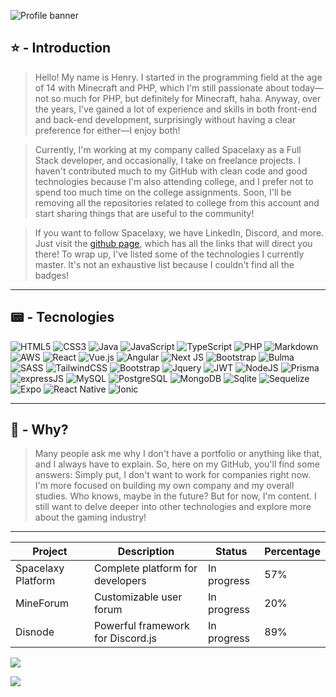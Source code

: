 ![Profile banner](https://i.imgur.com/VNP2tTx.gif)

## ⭐ - Introduction
> Hello! My name is Henry. I started in the programming field at the age of 14 with Minecraft and PHP, which I'm still passionate about today—not so much for PHP, but definitely for Minecraft, haha. Anyway, over the years, I've gained a lot of experience and skills in both front-end and back-end development, surprisingly without having a clear preference for either—I enjoy both!

> Currently, I'm working at my company called Spacelaxy as a Full Stack developer, and occasionally, I take on freelance projects. I haven't contributed much to my GitHub with clean code and good technologies because I'm also attending college, and I prefer not to spend too much time on the college assignments. Soon, I'll be removing all the repositories related to college from this account and start sharing things that are useful to the community!

> If you want to follow Spacelaxy, we have LinkedIn, Discord, and more. Just visit the [github page](https://github.com/spacelaxy), which has all the links that will direct you there! To wrap up, I've listed some of the technologies I currently master. It's not an exhaustive list because I couldn't find all the badges!

---

## 📟 - Tecnologies

![HTML5](https://img.shields.io/badge/html5-%23E34F26.svg?style=for-the-badge&logo=html5&logoColor=white)
![CSS3](https://img.shields.io/badge/css3-%231572B6.svg?style=for-the-badge&logo=css3&logoColor=white)
![Java](https://img.shields.io/badge/java-%23ED8B00.svg?style=for-the-badge&logo=openjdk&logoColor=white)
![JavaScript](https://img.shields.io/badge/javascript-%23323330.svg?style=for-the-badge&logo=javascript&logoColor=%23F7DF1E)
![TypeScript](https://img.shields.io/badge/typescript-%23007ACC.svg?style=for-the-badge&logo=typescript&logoColor=white)
![PHP](https://img.shields.io/badge/php-%23777BB4.svg?style=for-the-badge&logo=php&logoColor=white)
![Markdown](https://img.shields.io/badge/markdown-%23000000.svg?style=for-the-badge&logo=markdown&logoColor=white)
![AWS](https://img.shields.io/badge/Amazon_AWS-232F3E?style=for-the-badge&logo=amazon-aws&logoColor=white)
![React](https://img.shields.io/badge/react-%2320232a.svg?style=for-the-badge&logo=react&logoColor=%2361DAFB)
![Vue.js](https://img.shields.io/badge/vuejs-%2335495e.svg?style=for-the-badge&logo=vuedotjs&logoColor=%234FC08D)
![Angular](https://img.shields.io/badge/angular-%23DD0031.svg?style=for-the-badge&logo=angular&logoColor=white)
![Next JS](https://img.shields.io/badge/Next-black?style=for-the-badge&logo=next.js&logoColor=white)
![Bootstrap](https://img.shields.io/badge/bootstrap-%238511FA.svg?style=for-the-badge&logo=bootstrap&logoColor=white)
![Bulma](https://img.shields.io/badge/bulma-00D0B1?style=for-the-badge&logo=bulma&logoColor=white)
![SASS](https://img.shields.io/badge/SASS-hotpink.svg?style=for-the-badge&logo=SASS&logoColor=white)
![TailwindCSS](https://img.shields.io/badge/Tailwind_CSS-38B2AC?style=for-the-badge&logo=tailwind-css&logoColor=white)
![Bootstrap](https://img.shields.io/badge/Bootstrap-563D7C?style=for-the-badge&logo=bootstrap&logoColor=white)
![Jquery](https://img.shields.io/badge/jQuery-0769AD?style=for-the-badge&logo=jquery&logoColor=white)
![JWT](https://img.shields.io/badge/json%20web%20tokens-323330?style=for-the-badge&logo=json-web-tokens&logoColor=pink)
![NodeJS](https://img.shields.io/badge/node.js-6DA55F?style=for-the-badge&logo=node.js&logoColor=white)
![Prisma](https://img.shields.io/badge/Prisma-3982CE?style=for-the-badge&logo=Prisma&logoColor=white)
![expressJS](https://img.shields.io/badge/Express.js-404D59?style=for-the-badge)
![MySQL](https://img.shields.io/badge/MySQL-00000F?style=for-the-badge&logo=mysql&logoColor=white)
![PostgreSQL](https://img.shields.io/badge/PostgreSQL-316192?style=for-the-badge&logo=postgresql&logoColor=white)
![MongoDB](https://img.shields.io/badge/MongoDB-4EA94B?style=for-the-badge&logo=mongodb&logoColor=white)
![Sqlite](https://img.shields.io/badge/SQLite-07405E?style=for-the-badge&logo=sqlite&logoColor=white)
![Sequelize](https://img.shields.io/badge/sequelize-323330?style=for-the-badge&logo=sequelize&logoColor=blue)
![Expo](https://img.shields.io/badge/expo-1C1E24?style=for-the-badge&logo=expo&logoColor=#D04A37)
![React Native](https://img.shields.io/badge/react_native-%2320232a.svg?style=for-the-badge&logo=react&logoColor=%2361DAFB)
![Ionic](https://img.shields.io/badge/Ionic-%233880FF.svg?style=for-the-badge&logo=Ionic&logoColor=white)

---

## 🤔 - Why?

> Many people ask me why I don't have a portfolio or anything like that, and I always have to explain. So, here on my GitHub, you'll find some answers: Simply put, I don't want to work for companies right now. I'm more focused on building my own company and my overall studies. Who knows, maybe in the future? But for now, I'm content. I still want to delve deeper into other technologies and explore more about the gaming industry!

---

| Project | Description | Status | Percentage |
| --- | --- | --- | --- |
| Spacelaxy Platform | Complete platform for developers | In progress | 57% |
| MineForum | Customizable user forum | In progress | 20% |
| Disnode | Powerful framework for Discord.js | In progress | 89% |


![](https://github-readme-stats.vercel.app/api?username=Henry8K&theme=dark&hide_border=false&include_all_commits=false&count_private=false)

![](https://camo.githubusercontent.com/6eb5b9d9812fc7746befadf01f6f7bed922555c353f968a51c709ba8b486e8a8/68747470733a2f2f63617073756c652d72656e6465722e76657263656c2e6170702f6170693f747970653d776176696e6726636f6c6f723d6772616469656e74266865696768743d38302673656374696f6e3d666f6f746572)
